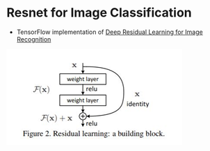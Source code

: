 # Resnet for Image Classification

- TensorFlow implementation of [Deep Residual Learning for Image Recognition](https://arxiv.org/pdf/1512.03385.pdf) 

![image](./images/img_001.JPG)
